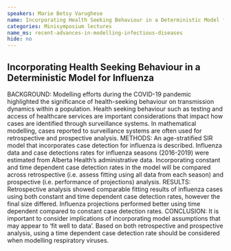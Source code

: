 ```yaml
---
speakers: Marie Betsy Varughese
name: Incorporating Health Seeking Behaviour in a Deterministic Model for Influenza
categories: Minisymposium lectures
name_ms: recent-advances-in-modelling-infectious-diseases
hide: no
---
```


## Incorporating Health Seeking Behaviour in a Deterministic Model for Influenza

BACKGROUND: Modelling efforts during the COVID-19 pandemic highlighted the significance of health-seeking behaviour on transmission dynamics within a population. Health seeking behaviour such as testing and access of healthcare services are important considerations that impact how cases are identified through surveillance systems. In mathematical modelling, cases reported to surveillance systems are often used for retrospective and prospective analysis. METHODS: An age-stratified SIR model that incorporates case detection for influenza is described. Influenza data and case detections rates for influenza seasons (2016-2019) were estimated from Alberta Health’s administrative data. Incorporating constant and time dependent case detection rates in the model will be compared across retrospective (i.e. assess fitting using all data from each season) and prospective (i.e. performance of projections) analysis. RESULTS: Retrospective analysis showed comparable fitting results of influenza cases using both constant and time dependent case detection rates, however the final size differed. Influenza projections performed better using time dependent compared to constant case detection rates. CONCLUSION: It is important to consider implications of incorporating model assumptions that may appear to ‘fit well to data’. Based on both retrospective and prospective analysis, using a time dependent case detection rate should be considered when modelling respiratory viruses.


